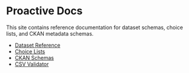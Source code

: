 # Proactive Docs

This site contains reference documentation for dataset schemas, choice lists, and CKAN metadata schemas.

- [Dataset Reference](reference/index.md)
- [Choice Lists](choices/index.md)
- [CKAN Schemas](ckan/index.md)
- [CSV Validator](validator/index.html)

